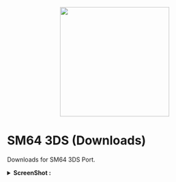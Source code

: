 <div align="center"><a href="https://github.com/Ghost0159/sm64_3ds-downloads"><img src="https://raw.githubusercontent.com/Ghost0159/sm64_3ds-downloads/master/rsc/sm64.jpg" height="256px"></a></div>

# SM64 3DS (Downloads)
Downloads for SM64 3DS Port.

<details><summary><B>ScreenShot :</B></summary><div><a href="https://github.com/Ghost0159/sm64_3ds-downloads/raw/master/rsc/Screen-HD.jpg"><img src="https://github.com/Ghost0159/sm64_3ds-downloads/raw/master/rsc/Screen-HD.jpg" height="200px"></a> <div><a href="https://raw.githubusercontent.com/Ghost0159/sm64_3ds-downloads/raw/rsc/Screen-HD2.jpg"><img src="https://github.com/Ghost0159/sm64_3ds-downloads/raw/master/rsc/Screen-DEMO.jpg" height="200px"></a> <div><a href="https://raw.githubusercontent.com/Ghost0159/sm64_3ds-downloads/master/rsc/Screen-HD2.jpg"><img src="https://raw.githubusercontent.com/Ghost0159/sm64_3ds-downloads/master/rsc/Screen-HD2.jpg" height="325px"></a></div></details>
